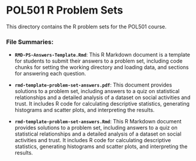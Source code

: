 # POL501 R Problem Sets

This directory contains the R problem sets for the POL501 course.

### File Summaries:

*   **`RMD-PS-Answers-Template.Rmd`**: This R Markdown document is a template for students to submit their answers to a problem set, including code chunks for setting the working directory and loading data, and sections for answering each question.

*   **`rmd-template-problem-set-answers.pdf`**: This document provides solutions to a problem set, including answers to a quiz on statistical relationships and a detailed analysis of a dataset on social activities and trust. It includes R code for calculating descriptive statistics, generating histograms and scatter plots, and interpreting the results.

*   **`rmd-template-problem-set-answers.Rmd`**: This R Markdown document provides solutions to a problem set, including answers to a quiz on statistical relationships and a detailed analysis of a dataset on social activities and trust. It includes R code for calculating descriptive statistics, generating histograms and scatter plots, and interpreting the results.